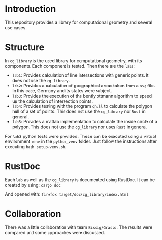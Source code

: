 # Introduction

This repository provides a library for computational geometry and several use cases.

# Structure

In `cg_library` is the used library for computational geometry, with its components. Each component is tested.
Then there are the `labs`:
- `lab1`: Provides calculation of line intersections with generic points. It does not use the `cg_library`.
- `lab2`: Provides a calculation of geographical areas taken from a `svg` file. In this case, Germany and its states were subject.
- `lab3`: Provides the execution of the bently ottmann algorithm to speed up the calculation of intersection points.
- `lab4`: Provides testing with the program `qhull` to calculate the polygon hull of a set of points. This does not use the `cg_library` nor `Rust` in general.
- `lab5`: Provides a matlab implementation to calculate the inside circle of a polygon. This does not use the `cg_library` nor uses `Rust` in general.

For `lab3` python tests were provided. These can be executed using a virtual environment `venv` in the `python_venv` folder. 
Just follow the instructions after executing `bash setup-venv.sh`.

# RustDoc

Each `lab` as well as the `cg_library` is documented using RustDoc.
It can be created by using:
`cargo doc`

And opened with:
`firefox target/doc/cg_library/index.html`


# Collaboration

There was a little collaboration with team `Bissig/Grasso`. 
The results were compared and some approaches were discussed.
